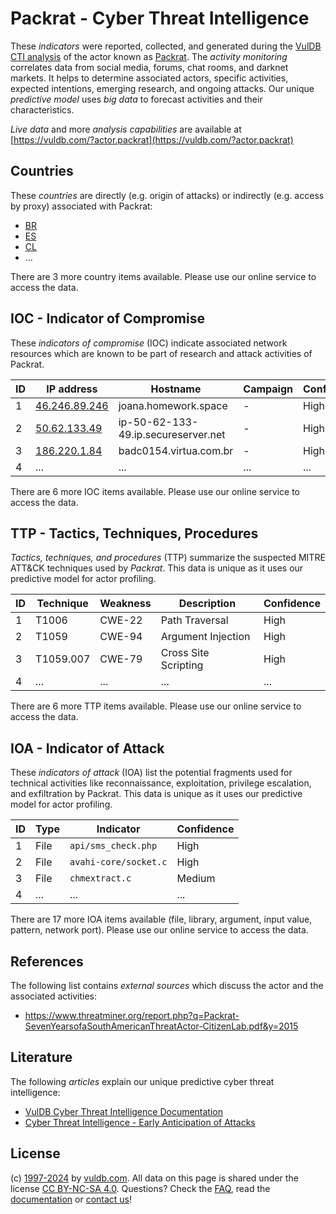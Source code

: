 # Packrat - Cyber Threat Intelligence

These _indicators_ were reported, collected, and generated during the [VulDB CTI analysis](https://vuldb.com/?kb.cti) of the actor known as [Packrat](https://vuldb.com/?actor.packrat). The _activity monitoring_ correlates data from social media, forums, chat rooms, and darknet markets. It helps to determine associated actors, specific activities, expected intentions, emerging research, and ongoing attacks. Our unique _predictive model_ uses _big data_ to forecast activities and their characteristics.

_Live data_ and more _analysis capabilities_ are available at [https://vuldb.com/?actor.packrat](https://vuldb.com/?actor.packrat)

## Countries

These _countries_ are directly (e.g. origin of attacks) or indirectly (e.g. access by proxy) associated with Packrat:

* [BR](https://vuldb.com/?country.br)
* [ES](https://vuldb.com/?country.es)
* [CL](https://vuldb.com/?country.cl)
* ...

There are 3 more country items available. Please use our online service to access the data.

## IOC - Indicator of Compromise

These _indicators of compromise_ (IOC) indicate associated network resources which are known to be part of research and attack activities of Packrat.

ID | IP address | Hostname | Campaign | Confidence
-- | ---------- | -------- | -------- | ----------
1 | [46.246.89.246](https://vuldb.com/?ip.46.246.89.246) | joana.homework.space | - | High
2 | [50.62.133.49](https://vuldb.com/?ip.50.62.133.49) | ip-50-62-133-49.ip.secureserver.net | - | High
3 | [186.220.1.84](https://vuldb.com/?ip.186.220.1.84) | badc0154.virtua.com.br | - | High
4 | ... | ... | ... | ...

There are 6 more IOC items available. Please use our online service to access the data.

## TTP - Tactics, Techniques, Procedures

_Tactics, techniques, and procedures_ (TTP) summarize the suspected MITRE ATT&CK techniques used by _Packrat_. This data is unique as it uses our predictive model for actor profiling.

ID | Technique | Weakness | Description | Confidence
-- | --------- | -------- | ----------- | ----------
1 | T1006 | CWE-22 | Path Traversal | High
2 | T1059 | CWE-94 | Argument Injection | High
3 | T1059.007 | CWE-79 | Cross Site Scripting | High
4 | ... | ... | ... | ...

There are 6 more TTP items available. Please use our online service to access the data.

## IOA - Indicator of Attack

These _indicators of attack_ (IOA) list the potential fragments used for technical activities like reconnaissance, exploitation, privilege escalation, and exfiltration by Packrat. This data is unique as it uses our predictive model for actor profiling.

ID | Type | Indicator | Confidence
-- | ---- | --------- | ----------
1 | File | `api/sms_check.php` | High
2 | File | `avahi-core/socket.c` | High
3 | File | `chmextract.c` | Medium
4 | ... | ... | ...

There are 17 more IOA items available (file, library, argument, input value, pattern, network port). Please use our online service to access the data.

## References

The following list contains _external sources_ which discuss the actor and the associated activities:

* https://www.threatminer.org/report.php?q=Packrat-SevenYearsofaSouthAmericanThreatActor-CitizenLab.pdf&y=2015

## Literature

The following _articles_ explain our unique predictive cyber threat intelligence:

* [VulDB Cyber Threat Intelligence Documentation](https://vuldb.com/?kb.cti)
* [Cyber Threat Intelligence - Early Anticipation of Attacks](https://www.scip.ch/en/?labs.20201022)

## License

(c) [1997-2024](https://vuldb.com/?kb.changelog) by [vuldb.com](https://vuldb.com/?kb.about). All data on this page is shared under the license [CC BY-NC-SA 4.0](https://creativecommons.org/licenses/by-nc-sa/4.0/). Questions? Check the [FAQ](https://vuldb.com/?kb.faq), read the [documentation](https://vuldb.com/?kb) or [contact us](https://vuldb.com/?contact)!
